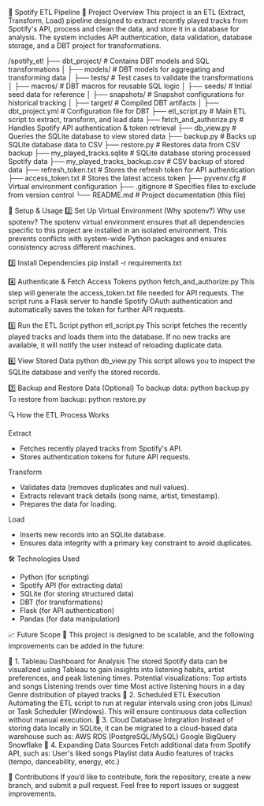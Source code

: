 🎵 Spotify ETL Pipeline
📌 Project Overview
This project is an ETL (Extract, Transform, Load) pipeline designed to extract recently played tracks from Spotify's API, process and clean the data, and store it in a database for analysis. 
The system includes API authentication, data validation, database storage, and a DBT project for transformations.

/spotify_etl
├── dbt_project/            # Contains DBT models and SQL transformations
│   ├── models/             # DBT models for aggregating and transforming data
│   ├── tests/              # Test cases to validate the transformations
│   ├── macros/             # DBT macros for reusable SQL logic
│   ├── seeds/              # Initial seed data for reference
│   ├── snapshots/          # Snapshot configurations for historical tracking
│   ├── target/             # Compiled DBT artifacts
│   ├── dbt_project.yml     # Configuration file for DBT
├── etl_script.py           # Main ETL script to extract, transform, and load data
├── fetch_and_authorize.py  # Handles Spotify API authentication & token retrieval
├── db_view.py              # Queries the SQLite database to view stored data
├── backup.py               # Backs up SQLite database data to CSV
├── restore.py              # Restores data from CSV backup
├── my_played_tracks.sqlite # SQLite database storing processed Spotify data
├── my_played_tracks_backup.csv # CSV backup of stored data
├── refresh_token.txt       # Stores the refresh token for API authentication
├── access_token.txt        # Stores the latest access token
├── pyvenv.cfg              # Virtual environment configuration
├── .gitignore              # Specifies files to exclude from version control
└── README.md               # Project documentation (this file)

🚀 Setup & Usage
2️⃣ Set Up Virtual Environment (Why spotenv?)
Why use spotenv?
The spotenv virtual environment ensures that all dependencies specific to this project are installed in an isolated environment. 
This prevents conflicts with system-wide Python packages and ensures consistency across different machines.

3️⃣ Install Dependencies
pip install -r requirements.txt

4️⃣ Authenticate & Fetch Access Tokens
python fetch_and_authorize.py
This step will generate the access_token.txt file needed for API requests.
The script runs a Flask server to handle Spotify OAuth authentication and automatically saves the token for further API requests.

5️⃣ Run the ETL Script
python etl_script.py
This script fetches the recently played tracks and loads them into the database.
If no new tracks are available, it will notify the user instead of reloading duplicate data.

6️⃣ View Stored Data
python db_view.py
This script allows you to inspect the SQLite database and verify the stored records.

7️⃣ Backup and Restore Data (Optional)
To backup data:
python backup.py
To restore from backup:
python restore.py


🔍 How the ETL Process Works

Extract

- Fetches recently played tracks from Spotify's API.
- Stores authentication tokens for future API requests.

Transform

- Validates data (removes duplicates and null values).
- Extracts relevant track details (song name, artist, timestamp).
- Prepares the data for loading.

Load

- Inserts new records into an SQLite database.
- Ensures data integrity with a primary key constraint to avoid duplicates.

🛠️ Technologies Used

- Python (for scripting)
- Spotify API (for extracting data)
- SQLite (for storing structured data)
- DBT (for transformations)
- Flask (for API authentication)
- Pandas (for data manipulation)

📈 Future Scope 🚀
This project is designed to be scalable, and the following improvements can be added in the future:

🔹 1. Tableau Dashboard for Analysis
The stored Spotify data can be visualized using Tableau to gain insights into listening habits, artist preferences, and peak listening times.
Potential visualizations:
Top artists and songs
Listening trends over time
Most active listening hours in a day
Genre distribution of played tracks
🔹 2. Scheduled ETL Execution
Automating the ETL script to run at regular intervals using cron jobs (Linux) or Task Scheduler (Windows).
This will ensure continuous data collection without manual execution.
🔹 3. Cloud Database Integration
Instead of storing data locally in SQLite, it can be migrated to a cloud-based data warehouse such as:
AWS RDS (PostgreSQL/MySQL)
Google BigQuery
Snowflake
🔹 4. Expanding Data Sources
Fetch additional data from Spotify API, such as:
User's liked songs
Playlist data
Audio features of tracks (tempo, danceability, energy, etc.)

🤝 Contributions
If you’d like to contribute, fork the repository, create a new branch, and submit a pull request.
Feel free to report issues or suggest improvements.
